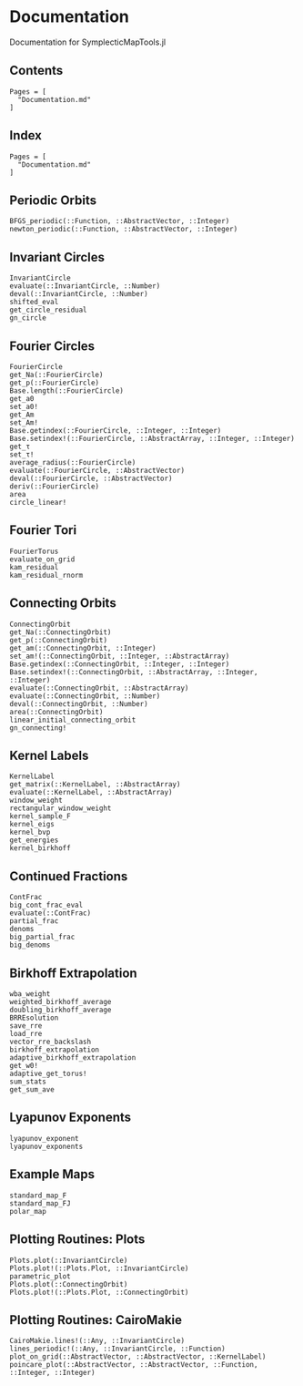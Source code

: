 # Documentation

Documentation for SymplecticMapTools.jl

## Contents

```@contents
Pages = [
  "Documentation.md"
]
```

## Index

```@index
Pages = [
  "Documentation.md"
]
```

## Periodic Orbits
```@docs
BFGS_periodic(::Function, ::AbstractVector, ::Integer)
newton_periodic(::Function, ::AbstractVector, ::Integer)
```

## Invariant Circles
```@docs
InvariantCircle
evaluate(::InvariantCircle, ::Number)
deval(::InvariantCircle, ::Number)
shifted_eval
get_circle_residual
gn_circle
```

## Fourier Circles
```@docs
FourierCircle
get_Na(::FourierCircle)
get_p(::FourierCircle)
Base.length(::FourierCircle)
get_a0
set_a0!
get_Am
set_Am!
Base.getindex(::FourierCircle, ::Integer, ::Integer)
Base.setindex!(::FourierCircle, ::AbstractArray, ::Integer, ::Integer)
get_τ
set_τ!
average_radius(::FourierCircle)
evaluate(::FourierCircle, ::AbstractVector)
deval(::FourierCircle, ::AbstractVector)
deriv(::FourierCircle)
area
circle_linear!
```

## Fourier Tori
```@docs
FourierTorus
evaluate_on_grid
kam_residual
kam_residual_rnorm
```

## Connecting Orbits
```@docs
ConnectingOrbit
get_Na(::ConnectingOrbit)
get_p(::ConnectingOrbit)
get_am(::ConnectingOrbit, ::Integer)
set_am!(::ConnectingOrbit, ::Integer, ::AbstractArray)
Base.getindex(::ConnectingOrbit, ::Integer, ::Integer)
Base.setindex!(::ConnectingOrbit, ::AbstractArray, ::Integer, ::Integer)
evaluate(::ConnectingOrbit, ::AbstractArray)
evaluate(::ConnectingOrbit, ::Number)
deval(::ConnectingOrbit, ::Number)
area(::ConnectingOrbit)
linear_initial_connecting_orbit
gn_connecting!
```

## Kernel Labels
```@docs
KernelLabel
get_matrix(::KernelLabel, ::AbstractArray)
evaluate(::KernelLabel, ::AbstractArray)
window_weight
rectangular_window_weight
kernel_sample_F
kernel_eigs
kernel_bvp
get_energies
kernel_birkhoff
```

## Continued Fractions
```@docs
ContFrac
big_cont_frac_eval
evaluate(::ContFrac)
partial_frac
denoms
big_partial_frac
big_denoms
```

## Birkhoff Extrapolation
```@docs
wba_weight
weighted_birkhoff_average
doubling_birkhoff_average
BRREsolution
save_rre
load_rre
vector_rre_backslash
birkhoff_extrapolation
adaptive_birkhoff_extrapolation
get_w0!
adaptive_get_torus!
sum_stats
get_sum_ave
```

## Lyapunov Exponents
```@docs
lyapunov_exponent
lyapunov_exponents
```

## Example Maps
```@docs
standard_map_F
standard_map_FJ
polar_map
```

## Plotting Routines: Plots
```@docs
Plots.plot(::InvariantCircle)
Plots.plot!(::Plots.Plot, ::InvariantCircle)
parametric_plot
Plots.plot(::ConnectingOrbit)
Plots.plot!(::Plots.Plot, ::ConnectingOrbit)
```

## Plotting Routines: CairoMakie
```@docs
CairoMakie.lines!(::Any, ::InvariantCircle)
lines_periodic!(::Any, ::InvariantCircle, ::Function)
plot_on_grid(::AbstractVector, ::AbstractVector, ::KernelLabel)
poincare_plot(::AbstractVector, ::AbstractVector, ::Function, ::Integer, ::Integer)
```

